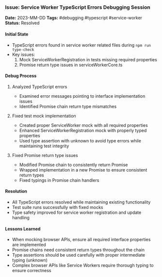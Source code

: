 ### Issue: Service Worker TypeScript Errors Debugging Session
**Date:** 2023-MM-DD
**Tags:** #debugging #typescript #service-worker
**Status:** Resolved

#### Initial State
- TypeScript errors found in service worker related files during `npm run type-check`
- Key issues:
  1. Mock ServiceWorkerRegistration in tests missing required properties
  2. Promise return type issues in serviceWorkerCore.ts

#### Debug Process
1. Analyzed TypeScript errors
   - Examined error messages pointing to interface implementation issues
   - Identified Promise chain return type mismatches

2. Fixed test mock implementation
   - Created proper ServiceWorker mock with all required properties
   - Enhanced ServiceWorkerRegistration mock with properly typed properties
   - Used type assertion with unknown to avoid type errors while maintaining test integrity

3. Fixed Promise return type issues
   - Modified Promise chain to consistently return Promise<void>
   - Wrapped implementation in a new Promise to ensure consistent return types
   - Fixed typings in Promise chain handlers

#### Resolution
- All TypeScript errors resolved while maintaining existing functionality
- Test suite runs successfully with fixed mocks
- Type safety improved for service worker registration and update handling

#### Lessons Learned
- When mocking browser APIs, ensure all required interface properties are implemented
- Promise chains need consistent return types throughout the chain
- Type assertions should be used carefully with proper intermediate typing (unknown)
- Complex browser APIs like Service Workers require thorough typing to ensure correctness

